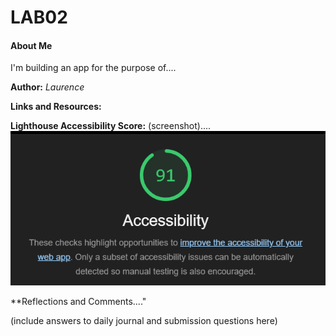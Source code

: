 # **LAB02**

#### **About Me**

I'm building an app for the purpose of....

**Author:** *Laurence*

**Links and Resources:**

**Lighthouse Accessibility Score:** 
(screenshot)....  ![score](img/lighthouse-rating.png)

**Reflections and Comments...."

(include answers to daily journal and submission questions here)